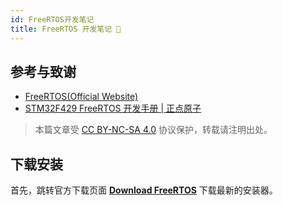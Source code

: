 ```yaml
---
id: FreeRTOS开发笔记
title: FreeRTOS 开发笔记 🚧
---
```


## 参考与致谢

- [FreeRTOS(Official Website)](https://www.freertos.org/)
- [STM32F429 FreeRTOS 开发手册 | 正点原子](https://www.amobbs.com/forum.php?mod=attachment&aid=NDE1MDY4fDZkYTVmZjIzfDE2NTUxMTY4NjB8MHw1NjkzMTMw)

> 本篇文章受 [CC BY-NC-SA 4.0](https://creativecommons.org/licenses/by/4.0/deed.zh) 协议保护，转载请注明出处。


## 下载安装

首先，跳转官方下载页面 [**Download FreeRTOS**](https://www.freertos.org/a00104.html) 下载最新的安装器。